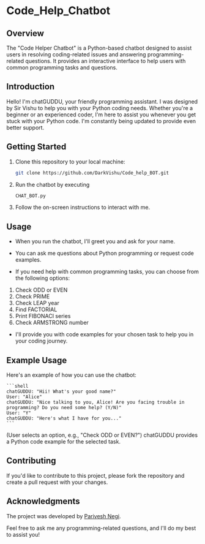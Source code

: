 # Code_Help_Chatbot

## Overview

The "Code Helper Chatbot" is a Python-based chatbot designed to assist users in resolving coding-related issues and answering programming-related questions. It provides an interactive interface to help users with common programming tasks and questions.

## Introduction

Hello! I'm chatGUDDU, your friendly programming assistant. I was designed by Sir Vishu to help you with your Python coding needs. Whether you're a beginner or an experienced coder, I'm here to assist you whenever you get stuck with your Python code. I'm constantly being updated to provide even better support.

## Getting Started

1. Clone this repository to your local machine:

   ```bash
   git clone https://github.com/DarkVishu/Code_help_BOT.git
   ```
2. Run the chatbot by executing
   ```bash
   CHAT_BOT.py
   ```
3. Follow the on-screen instructions to interact with me.

## Usage
- When you run the chatbot, I'll greet you and ask for your name.

- You can ask me questions about Python programming or request code examples.

- If you need help with common programming tasks, you can choose from the following options:

1. Check ODD or EVEN
2. Check PRIME
3. Check LEAP year
4. Find FACTORIAL
5. Print FIBONACI series
6. Check ARMSTRONG number
   
- I'll provide you with code examples for your chosen task to help you in your coding journey.

## Example Usage
Here's an example of how you can use the chatbot:

    ```shell
    chatGUDDU: "Hii! What's your good name?"
    User: "Alice"
    chatGUDDU: "Nice talking to you, Alice! Are you facing trouble in programming? Do you need some help? (Y/N)"
    User: "Y"
    chatGUDDU: "Here's what I have for you..."
    ```
(User selects an option, e.g., "Check ODD or EVEN?")
chatGUDDU provides a Python code example for the selected task.

## Contributing
If you'd like to contribute to this project, please fork the repository and create a pull request with your changes.

## Acknowledgments
The project was developed by <a href="https://github.com/DarkVishu">Parivesh Negi</a>.

Feel free to ask me any programming-related questions, and I'll do my best to assist you!
